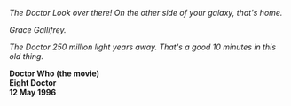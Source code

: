 _The Doctor_ _Look over there! On the other side of your galaxy, that's home._

_Grace_ _Gallifrey._

_The Doctor_ _250 million light years away. That's a good 10 minutes in this old thing._

**Doctor Who (the movie)  
Eight Doctor  
12 May 1996**